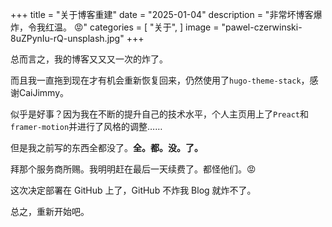 +++
title = "关于博客重建"
date = "2025-01-04"
description = "非常坏博客爆炸，令我红温。 😡"
categories = [
    "关于",
]
image = "pawel-czerwinski-8uZPynIu-rQ-unsplash.jpg"
+++

总而言之，我的博客又又又一次的炸了。

而且我一直拖到现在才有机会重新恢复回来，仍然使用了`hugo-theme-stack`，感谢CaiJimmy。

似乎是好事？因为我在不断的提升自己的技术水平，个人主页用上了`Preact`和`framer-motion`并进行了风格的调整……

但是我之前写的东西全都没了。**全。都。没。了。**

拜那个服务商所赐。我明明赶在最后一天续费了。都怪他们。😡

这次决定部署在 GitHub 上了，GitHub 不炸我 Blog 就炸不了。

总之，重新开始吧。